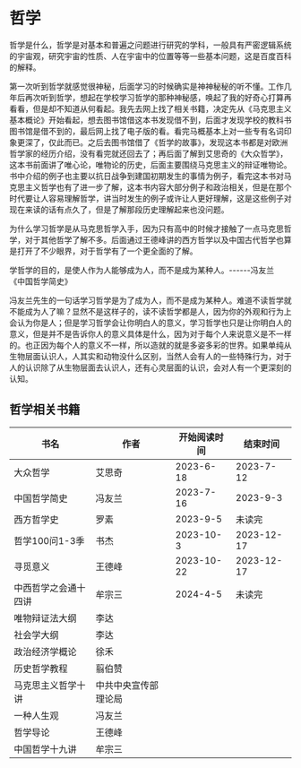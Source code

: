 # 哲学
哲学是什么，哲学是对基本和普遍之问题进行研究的学科，一般具有严密逻辑系统的宇宙观，研究宇宙的性质、人在宇宙中的位置等等一些基本问题，这是百度百科的解释。

第一次听到哲学就感觉很神秘，后面学习的时候确实是神神秘秘的听不懂。工作几年后再次听到哲学，想起在学校学习哲学的那种神秘感，唤起了我的好奇心打算再看看，但是却不知道从何看起。我先去网上找了相关书籍，决定先从《马克思主义基本概论》开始看起，想去图书馆借这本书发现借不到，后面才发现学校的教科书图书馆是借不到的，最后网上找了电子版的看。看完马概基本上对一些专有名词印象更深了，仅此而已。之后去图书馆借了《哲学的故事》，发现这本书都是对欧洲哲学家的经历介绍，没有看完就还回去了；再后面了解到艾思奇的《大众哲学》，这本书前面讲了唯心论，唯物论的历史，后面主要围绕马克思主义的辩证唯物论。书中介绍的例子也主要以抗日战争到建国初期发生的事情为例子，看完这本书对马克思主义哲学也有了进一步了解，这本书内容大部分例子和政治相关，但是在那个时代要让人容易理解哲学，讲当时发生的例子或许让人更好理解，这是这些例子对现在来读的话有点久了，但是了解那段历史理解起来也没问题。

为什么学习哲学是从马克思哲学入手，因为只有高中的时候才接触了一点马克思哲学，对于其他哲学了解不多。后面通过王德峰讲的西方哲学以及中国古代哲学也算是打开了不少眼界，对于哲学有了一个更全面的了解。

学哲学的目的，是使人作为人能够成为人，而不是成为某种人。------冯友兰 《中国哲学简史》

冯友兰先生的一句话学习哲学是为了成为人，而不是成为某种人。难道不读哲学就不能成为人了嘛？显然不是这样子的，读不读哲学都是人，因为你的外观和行为上会认为你是人；但是学习哲学会让你明白人的意义，学习哲学也只是让你明白人的意义，但是并不是告诉你人的意义具体是什么，因为对于每个人来说意义是不一样的。也正因为每个人的意义不一样，所以造就的就是多姿多彩的世界。如果单纯从生物层面认识人，人其实和动物没什么区别，当然人会有人的一些特殊行为，对于人的认识除了从生物层面去认识人，还有心灵层面的认识，会对人有一个更深刻的认知。

## 哲学相关书籍

 书名  | 作者  | 开始阅读时间  | 结束时间  
------------ | ------------- | ------------- | ------------- 
| 大众哲学  | 艾思奇  | 2023-6-18  | 2023-7-12 |
| 中国哲学简史 | 冯友兰  | 2023-7-16  |   2023-9-3 |
| 西方哲学史 | 罗素 | 2023-9-5 |未读完
| 哲学100问1-3季 | 书杰 | 2023-10-3 | 2023-12-17 |
| 寻觅意义 | 王德峰 | 2023-10-22 | 2023-12-17 |
| 中西哲学之会通十四讲 | 牟宗三 |2024-4-5|未读完|
|唯物辩证法大纲| 李达 |  |
|社会学大纲|李达||
|政治经济学概论| 徐禾 |  |
|历史哲学教程| 翦伯赞  |   | 
|马克思主义哲学十讲|中共中央宣传部理论局| |
|一种人生观|冯友兰|
|哲学导论|王德峰|
|中国哲学十九讲|牟宗三|

